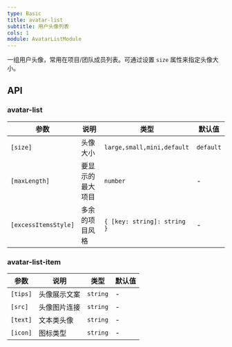 ```yaml
---
type: Basic
title: avatar-list
subtitle: 用户头像列表
cols: 1
module: AvatarListModule
---
```


一组用户头像，常用在项目/团队成员列表。可通过设置 `size` 属性来指定头像大小。

## API

### avatar-list

| 参数                 | 说明             | 类型                        | 默认值    |
|----------------------|----------------|-----------------------------|-----------|
| `[size]`             | 头像大小         | `large,small,mini,default`  | `default` |
| `[maxLength]`        | 要显示的最大项目 | `number`                    | -         |
| `[excessItemsStyle]` | 多余的项目风格   | `{ [key: string]: string }` | -         |

### avatar-list-item

| 参数     | 说明         | 类型     | 默认值 |
| -------- | ------------ | -------- | ------ |
| `[tips]` | 头像展示文案 | `string` | -      |
| `[src]`  | 头像图片连接 | `string` | -      |
| `[text]` | 文本类头像   | `string` | -      |
| `[icon]` | 图标类型     | `string` | -      |
